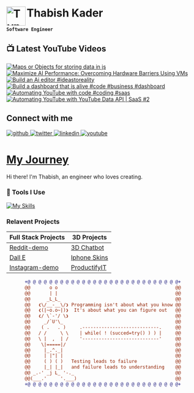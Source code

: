 # Thabish Kader <img align="left" alt="TypeScript" width="50px"  src="https://cdn.jsdelivr.net/gh/devicons/devicon/icons/coffeescript/coffeescript-original-wordmark.svg" />

**`Software Engineer`**

## 📺 Latest YouTube Videos

<!-- BEGIN YOUTUBE-CARDS -->
[![Maps or Objects for storing data in js](https://ytcards.demolab.com/?id=AFhw9jhPQQ0&title=Maps+or+Objects+for+storing+data+in+js&lang=en&timestamp=1722364206&background_color=%230d1117&title_color=%23ffffff&stats_color=%23dedede&max_title_lines=1&width=250&border_radius=5 "Maps or Objects for storing data in js")](https://www.youtube.com/watch?v=AFhw9jhPQQ0)
[![Maximize AI Performance: Overcoming Hardware Barriers Using VMs](https://ytcards.demolab.com/?id=7nUs0dTxgXU&title=Maximize+AI+Performance%3A+Overcoming+Hardware+Barriers+Using+VMs&lang=en&timestamp=1722191407&background_color=%230d1117&title_color=%23ffffff&stats_color=%23dedede&max_title_lines=1&width=250&border_radius=5 "Maximize AI Performance: Overcoming Hardware Barriers Using VMs")](https://www.youtube.com/watch?v=7nUs0dTxgXU)
[![Build an Ai editor #ideastoreality](https://ytcards.demolab.com/?id=ghebEF8Ixoc&title=Build+an+Ai+editor+%23ideastoreality&lang=en&timestamp=1721845829&background_color=%230d1117&title_color=%23ffffff&stats_color=%23dedede&max_title_lines=1&width=250&border_radius=5 "Build an Ai editor #ideastoreality")](https://www.youtube.com/watch?v=ghebEF8Ixoc)
[![Build a dashboard that is alive #code #business #dashboard](https://ytcards.demolab.com/?id=FfkZPU7C0W4&title=Build+a+dashboard+that+is+alive+%23code+%23business+%23dashboard&lang=en&timestamp=1720940508&background_color=%230d1117&title_color=%23ffffff&stats_color=%23dedede&max_title_lines=1&width=250&border_radius=5 "Build a dashboard that is alive #code #business #dashboard")](https://www.youtube.com/watch?v=FfkZPU7C0W4)
[![Automating YouTube with code #coding #saas](https://ytcards.demolab.com/?id=aWtljZJEPZw&title=Automating+YouTube+with+code+%23coding+%23saas&lang=en&timestamp=1720933657&background_color=%230d1117&title_color=%23ffffff&stats_color=%23dedede&max_title_lines=1&width=250&border_radius=5 "Automating YouTube with code #coding #saas")](https://www.youtube.com/watch?v=aWtljZJEPZw)
[![Automating YouTube with YouTube Data API | SaaS #2](https://ytcards.demolab.com/?id=FY4ShzBuif0&title=Automating+YouTube+with+YouTube+Data+API+%7C+SaaS+%232&lang=en&timestamp=1720860418&background_color=%230d1117&title_color=%23ffffff&stats_color=%23dedede&max_title_lines=1&width=250&border_radius=5 "Automating YouTube with YouTube Data API | SaaS #2")](https://www.youtube.com/watch?v=FY4ShzBuif0)
<!-- END YOUTUBE-CARDS -->

## Connect with me

<div ">
<a href="https://github.com/Thabish-Kader/Thabish-Kader/" target="_blank">
<img src=https://img.shields.io/badge/github-%2324292e.svg?&style=for-the-badge&logo=github&logoColor=white alt=github style="margin-bottom: 5px;" />
</a>
<a href="https://twitter.com/DeveloperTak" target="_blank">
<img src=https://img.shields.io/badge/twitter-%2300acee.svg?&style=for-the-badge&logo=twitter&logoColor=white alt=twitter style="margin-bottom: 5px;" />
</a>
<a href="https://www.linkedin.com/in/thabish-a-kader-366447224/" target="_blank">
<img src=https://img.shields.io/badge/linkedin-%231E77B5.svg?&style=for-the-badge&logo=linkedin&logoColor=white alt=linkedin style="margin-bottom: 5px;" />
</a>
<a href="https://www.youtube.com/@developertak2634" target="_blank">
<img src=https://img.shields.io/badge/youtube-%2324292e.svg?&style=for-the-badge&logo=youtube&logoColor=red alt=youtube style="margin-bottom: 5px;" />
</a>
</div>


# [My Journey](https://threejs-portfolio-4qhb.vercel.app/)
Hi there! I'm Thabish, an engineer who loves creating. 

### 🧰 Tools I Use

[![My Skills](https://skillicons.dev/icons?i=ts,py,java,threejs,tailwind,redux,react,nextjs,vite,js,nodejs,express,mysql,firebase,mongodb,supabase)](https://skillicons.dev) 

### Relavent Projects

| Full Stack Projects | 3D Projects |
| ------------------- | ----------- |
| [Reddit-demo](https://reddit-next-app.vercel.app/)| [3D Chatbot](https://3d-chatbot.vercel.app/)  |
| [Dall E](https://github.com/Thabish-Kader/dall-E-nextjs)| [Iphone Skins](https://de-brand-skin.vercel.app/)   |
| [Instagram-demo](https://instagram-khaki-seven.vercel.app/)|[ProductifyIT](https://3d-generator.vercel.app/)  |

<div align="center">
  
```diff
+@ @ @ @ @ @ @ @ @ @ @ @ @ @ @ @ @ @ @ @ @ @ @ @ @ @ @ @+
@@       o o                                           @@
@@       | |                                           @@
@@      _L_L_                                          @@
@@   ❮\/__-__\/❯ Programming isn't about what you know @@
@@   ❮(|~o.o~|)❯  It's about what you can figure out   @@
@@   ❮/ \`-'/ \❯                                       @@
@@     _/`U'\_                                         @@
@@    ( .   . )     .----------------------------.     @@
@@   / /     \ \    | while( ! (succed=try() ) ) |     @@
@@   \ |  ,  | /    '----------------------------'     @@
@@    \|=====|/                                        @@
@@     |_.^._|                                         @@
@@     | |"| |                                         @@
@@     ( ) ( )   Testing leads to failure              @@
@@     |_| |_|   and failure leads to understanding    @@
@@ _.-' _j L_ '-._                                     @@
@@(___.'     '.___)                                    @@
+@ @ @ @ @ @ @ @ @ @ @ @ @ @ @ @ @ @ @ @ @ @ @ @ @ @ @ @+
```
  
</div>



 


